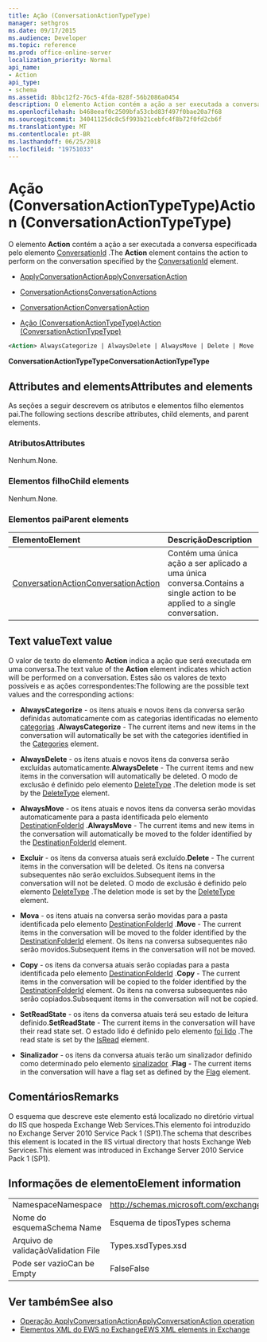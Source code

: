 ```yaml
---
title: Ação (ConversationActionTypeType)
manager: sethgros
ms.date: 09/17/2015
ms.audience: Developer
ms.topic: reference
ms.prod: office-online-server
localization_priority: Normal
api_name:
- Action
api_type:
- schema
ms.assetid: 8bbc12f2-76c5-4fda-828f-56b2086a0454
description: O elemento Action contém a ação a ser executada a conversa especificada pelo elemento ConversationId.
ms.openlocfilehash: b468eeaf0c2509bfa53cbd83f497f0bae20a7f68
ms.sourcegitcommit: 34041125dc8c5f993b21cebfc4f8b72f0fd2cb6f
ms.translationtype: MT
ms.contentlocale: pt-BR
ms.lasthandoff: 06/25/2018
ms.locfileid: "19751033"
---
```

# <a name="action-conversationactiontypetype"></a><span data-ttu-id="cc3f6-103">Ação (ConversationActionTypeType)</span><span class="sxs-lookup"><span data-stu-id="cc3f6-103">Action (ConversationActionTypeType)</span></span>

<span data-ttu-id="cc3f6-104">O elemento **Action** contém a ação a ser executada a conversa especificada pelo elemento [ConversationId](conversationid.md) .</span><span class="sxs-lookup"><span data-stu-id="cc3f6-104">The **Action** element contains the action to perform on the conversation specified by the [ConversationId](conversationid.md) element.</span></span> 
  
- [<span data-ttu-id="cc3f6-105">ApplyConversationAction</span><span class="sxs-lookup"><span data-stu-id="cc3f6-105">ApplyConversationAction</span></span>](applyconversationaction.md)
  
- [<span data-ttu-id="cc3f6-106">ConversationActions</span><span class="sxs-lookup"><span data-stu-id="cc3f6-106">ConversationActions</span></span>](conversationactions.md)
  
- [<span data-ttu-id="cc3f6-107">ConversationAction</span><span class="sxs-lookup"><span data-stu-id="cc3f6-107">ConversationAction</span></span>](conversationaction.md)
  
- [<span data-ttu-id="cc3f6-108">Ação (ConversationActionTypeType)</span><span class="sxs-lookup"><span data-stu-id="cc3f6-108">Action (ConversationActionTypeType)</span></span>](action-conversationactiontypetype.md)
  
```XML
<Action> AlwaysCategorize | AlwaysDelete | AlwaysMove | Delete | Move | Copy | SetReadState </Action>
```

 <span data-ttu-id="cc3f6-109">**ConversationActionTypeType**</span><span class="sxs-lookup"><span data-stu-id="cc3f6-109">**ConversationActionTypeType**</span></span>
## <a name="attributes-and-elements"></a><span data-ttu-id="cc3f6-110">Attributes and elements</span><span class="sxs-lookup"><span data-stu-id="cc3f6-110">Attributes and elements</span></span>

<span data-ttu-id="cc3f6-111">As seções a seguir descrevem os atributos e elementos filho elementos pai.</span><span class="sxs-lookup"><span data-stu-id="cc3f6-111">The following sections describe attributes, child elements, and parent elements.</span></span>
  
### <a name="attributes"></a><span data-ttu-id="cc3f6-112">Atributos</span><span class="sxs-lookup"><span data-stu-id="cc3f6-112">Attributes</span></span>

<span data-ttu-id="cc3f6-113">Nenhum.</span><span class="sxs-lookup"><span data-stu-id="cc3f6-113">None.</span></span>
  
### <a name="child-elements"></a><span data-ttu-id="cc3f6-114">Elementos filho</span><span class="sxs-lookup"><span data-stu-id="cc3f6-114">Child elements</span></span>

<span data-ttu-id="cc3f6-115">Nenhum.</span><span class="sxs-lookup"><span data-stu-id="cc3f6-115">None.</span></span>
  
### <a name="parent-elements"></a><span data-ttu-id="cc3f6-116">Elementos pai</span><span class="sxs-lookup"><span data-stu-id="cc3f6-116">Parent elements</span></span>

|<span data-ttu-id="cc3f6-117">**Elemento**</span><span class="sxs-lookup"><span data-stu-id="cc3f6-117">**Element**</span></span>|<span data-ttu-id="cc3f6-118">**Descrição**</span><span class="sxs-lookup"><span data-stu-id="cc3f6-118">**Description**</span></span>|
|:-----|:-----|
|[<span data-ttu-id="cc3f6-119">ConversationAction</span><span class="sxs-lookup"><span data-stu-id="cc3f6-119">ConversationAction</span></span>](conversationaction.md) <br/> |<span data-ttu-id="cc3f6-120">Contém uma única ação a ser aplicado a uma única conversa.</span><span class="sxs-lookup"><span data-stu-id="cc3f6-120">Contains a single action to be applied to a single conversation.</span></span>  <br/> |
   
## <a name="text-value"></a><span data-ttu-id="cc3f6-121">Text value</span><span class="sxs-lookup"><span data-stu-id="cc3f6-121">Text value</span></span>

<span data-ttu-id="cc3f6-122">O valor de texto do elemento **Action** indica a ação que será executada em uma conversa.</span><span class="sxs-lookup"><span data-stu-id="cc3f6-122">The text value of the **Action** element indicates which action will be performed on a conversation.</span></span> <span data-ttu-id="cc3f6-123">Estes são os valores de texto possíveis e as ações correspondentes:</span><span class="sxs-lookup"><span data-stu-id="cc3f6-123">The following are the possible text values and the corresponding actions:</span></span> 
  
- <span data-ttu-id="cc3f6-124">**AlwaysCategorize** - os itens atuais e novos itens da conversa serão definidas automaticamente com as categorias identificadas no elemento [categorias](categories-ex15websvcsotherref.md) .</span><span class="sxs-lookup"><span data-stu-id="cc3f6-124">**AlwaysCategorize** - The current items and new items in the conversation will automatically be set with the categories identified in the [Categories](categories-ex15websvcsotherref.md) element.</span></span> 
    
- <span data-ttu-id="cc3f6-125">**AlwaysDelete** - os itens atuais e novos itens da conversa serão excluídas automaticamente.</span><span class="sxs-lookup"><span data-stu-id="cc3f6-125">**AlwaysDelete** - The current items and new items in the conversation will automatically be deleted.</span></span> <span data-ttu-id="cc3f6-126">O modo de exclusão é definido pelo elemento [DeleteType](deletetype.md) .</span><span class="sxs-lookup"><span data-stu-id="cc3f6-126">The deletion mode is set by the [DeleteType](deletetype.md) element.</span></span> 
    
- <span data-ttu-id="cc3f6-127">**AlwaysMove** - os itens atuais e novos itens da conversa serão movidas automaticamente para a pasta identificada pelo elemento [DestinationFolderId](destinationfolderid.md) .</span><span class="sxs-lookup"><span data-stu-id="cc3f6-127">**AlwaysMove** - The current items and new items in the conversation will automatically be moved to the folder identified by the [DestinationFolderId](destinationfolderid.md) element.</span></span> 
    
- <span data-ttu-id="cc3f6-128">**Excluir** - os itens da conversa atuais será excluído.</span><span class="sxs-lookup"><span data-stu-id="cc3f6-128">**Delete** - The current items in the conversation will be deleted.</span></span> <span data-ttu-id="cc3f6-129">Os itens na conversa subsequentes não serão excluídos.</span><span class="sxs-lookup"><span data-stu-id="cc3f6-129">Subsequent items in the conversation will not be deleted.</span></span> <span data-ttu-id="cc3f6-130">O modo de exclusão é definido pelo elemento [DeleteType](deletetype.md) .</span><span class="sxs-lookup"><span data-stu-id="cc3f6-130">The deletion mode is set by the [DeleteType](deletetype.md) element.</span></span> 
    
- <span data-ttu-id="cc3f6-131">**Mova** - os itens atuais na conversa serão movidas para a pasta identificada pelo elemento [DestinationFolderId](destinationfolderid.md) .</span><span class="sxs-lookup"><span data-stu-id="cc3f6-131">**Move** - The current items in the conversation will be moved to the folder identified by the [DestinationFolderId](destinationfolderid.md) element.</span></span> <span data-ttu-id="cc3f6-132">Os itens na conversa subsequentes não serão movidos.</span><span class="sxs-lookup"><span data-stu-id="cc3f6-132">Subsequent items in the conversation will not be moved.</span></span> 
    
- <span data-ttu-id="cc3f6-133">**Copy** - os itens da conversa atuais serão copiadas para a pasta identificada pelo elemento [DestinationFolderId](destinationfolderid.md) .</span><span class="sxs-lookup"><span data-stu-id="cc3f6-133">**Copy** - The current items in the conversation will be copied to the folder identified by the [DestinationFolderId](destinationfolderid.md) element.</span></span> <span data-ttu-id="cc3f6-134">Os itens na conversa subsequentes não serão copiados.</span><span class="sxs-lookup"><span data-stu-id="cc3f6-134">Subsequent items in the conversation will not be copied.</span></span> 
    
- <span data-ttu-id="cc3f6-135">**SetReadState** - os itens da conversa atuais terá seu estado de leitura definido.</span><span class="sxs-lookup"><span data-stu-id="cc3f6-135">**SetReadState** - The current items in the conversation will have their read state set.</span></span> <span data-ttu-id="cc3f6-136">O estado lido é definido pelo elemento [foi lido](isread.md) .</span><span class="sxs-lookup"><span data-stu-id="cc3f6-136">The read state is set by the [IsRead](isread.md) element.</span></span> 
    
- <span data-ttu-id="cc3f6-137">**Sinalizador** - os itens da conversa atuais terão um sinalizador definido como determinado pelo elemento [sinalizador](flag.md) .</span><span class="sxs-lookup"><span data-stu-id="cc3f6-137">**Flag** - The current items in the conversation will have a flag set as defined by the [Flag](flag.md) element.</span></span> 
    
## <a name="remarks"></a><span data-ttu-id="cc3f6-138">Comentários</span><span class="sxs-lookup"><span data-stu-id="cc3f6-138">Remarks</span></span>

<span data-ttu-id="cc3f6-139">O esquema que descreve este elemento está localizado no diretório virtual do IIS que hospeda Exchange Web Services.This elemento foi introduzido no Exchange Server 2010 Service Pack 1 (SP1).</span><span class="sxs-lookup"><span data-stu-id="cc3f6-139">The schema that describes this element is located in the IIS virtual directory that hosts Exchange Web Services.This element was introduced in Exchange Server 2010 Service Pack 1 (SP1).</span></span>
  
## <a name="element-information"></a><span data-ttu-id="cc3f6-140">Informações de elemento</span><span class="sxs-lookup"><span data-stu-id="cc3f6-140">Element information</span></span>

|||
|:-----|:-----|
|<span data-ttu-id="cc3f6-141">Namespace</span><span class="sxs-lookup"><span data-stu-id="cc3f6-141">Namespace</span></span>  <br/> |http://schemas.microsoft.com/exchange/services/2006/types  <br/> |
|<span data-ttu-id="cc3f6-142">Nome do esquema</span><span class="sxs-lookup"><span data-stu-id="cc3f6-142">Schema Name</span></span>  <br/> |<span data-ttu-id="cc3f6-143">Esquema de tipos</span><span class="sxs-lookup"><span data-stu-id="cc3f6-143">Types schema</span></span>  <br/> |
|<span data-ttu-id="cc3f6-144">Arquivo de validação</span><span class="sxs-lookup"><span data-stu-id="cc3f6-144">Validation File</span></span>  <br/> |<span data-ttu-id="cc3f6-145">Types.xsd</span><span class="sxs-lookup"><span data-stu-id="cc3f6-145">Types.xsd</span></span>  <br/> |
|<span data-ttu-id="cc3f6-146">Pode ser vazio</span><span class="sxs-lookup"><span data-stu-id="cc3f6-146">Can be Empty</span></span>  <br/> |<span data-ttu-id="cc3f6-147">False</span><span class="sxs-lookup"><span data-stu-id="cc3f6-147">False</span></span>  <br/> |
   
## <a name="see-also"></a><span data-ttu-id="cc3f6-148">Ver também</span><span class="sxs-lookup"><span data-stu-id="cc3f6-148">See also</span></span>

- [<span data-ttu-id="cc3f6-149">Operação ApplyConversationAction</span><span class="sxs-lookup"><span data-stu-id="cc3f6-149">ApplyConversationAction operation</span></span>](applyconversationaction-operation.md)
- [<span data-ttu-id="cc3f6-150">Elementos XML do EWS no Exchange</span><span class="sxs-lookup"><span data-stu-id="cc3f6-150">EWS XML elements in Exchange</span></span>](ews-xml-elements-in-exchange.md)

